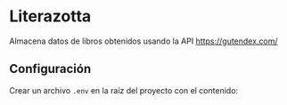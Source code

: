 # Literazotta

Almacena datos de libros obtenidos usando la API https://gutendex.com/



## Configuración

Crear un archivo `.env`  en la raíz del proyecto con el contenido:

